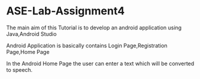 # ASE-Lab-Assignment4

The main aim of this Tutorial is to develop an android application using Java,Android Studio

Android Application is basically contains Login Page,Registration Page,Home Page

In the Android Home Page the user can enter a text which will be converted to speech.
